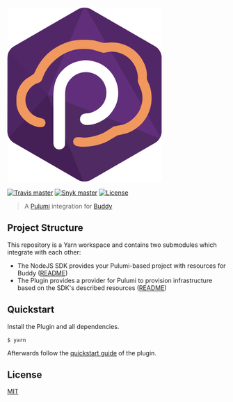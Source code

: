 ![Logo](https://raw.githubusercontent.com/neoskop/pulumi-buddy/master/logo.svg?sanitize=true)

[![Travis master](https://img.shields.io/travis/neoskop/pulumi-buddy/master.svg)](https://travis-ci.org/neoskop/pulumi-buddy)
[![Snyk master](https://snyk.io/test/github/neoskop/pulumi-buddy/master/badge.svg)](https://snyk.io/test/github/neoskop/pulumi-buddy/master)
[![License](https://img.shields.io/npm/l/%40neoskop%2Fpulumi-buddy.svg)](https://github.com/neoskop/pulumi-buddy/blob/master/LICENSE)

> A [Pulumi](https://www.pulumi.com/) integration for [Buddy](https://buddy.works/)

## Project Structure

This repository is a Yarn workspace and contains two submodules which integrate with each other:

- The NodeJS SDK provides your Pulumi-based project with resources for Buddy ([README](./sdk/nodejs))
- The Plugin provides a provider for Pulumi to provision infrastructure based on the SDK's described resources ([README](./modules/plugin))

## Quickstart

Install the Plugin and all dependencies.

```
$ yarn
```

Afterwards follow the [quickstart guide](./sdk/nodejs#quickstart) of the plugin.

## License

[MIT](https://raw.githubusercontent.com/neoskop/pulumi-buddy/master/LICENSE)
